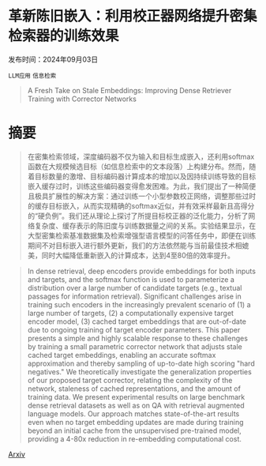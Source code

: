 # 革新陈旧嵌入：利用校正器网络提升密集检索器的训练效果

发布时间：2024年09月03日

`LLM应用` `信息检索`

> A Fresh Take on Stale Embeddings: Improving Dense Retriever Training with Corrector Networks

# 摘要

> 在密集检索领域，深度编码器不仅为输入和目标生成嵌入，还利用softmax函数在大规模候选目标（如信息检索中的文本段落）上构建分布。然而，随着目标数量的激增、目标编码器计算成本的增加以及因持续训练导致的目标嵌入缓存过时，训练这些编码器变得愈发困难。为此，我们提出了一种简便且极具扩展性的解决方案：通过训练一个小型参数校正网络，调整那些过时的缓存目标嵌入，从而实现精确的softmax近似，并有效采样最新且高得分的“硬负例”。我们还从理论上探讨了所提目标校正器的泛化能力，分析了网络复杂度、缓存表示的陈旧度与训练数据量之间的关系。实验结果显示，在大型密集检索基准数据集及检索增强型语言模型的问答任务中，即便在训练期间不对目标嵌入进行额外更新，我们的方法依然能与当前最佳技术相媲美，同时大幅降低重新嵌入的计算成本，达到4至80倍的效率提升。

> In dense retrieval, deep encoders provide embeddings for both inputs and targets, and the softmax function is used to parameterize a distribution over a large number of candidate targets (e.g., textual passages for information retrieval). Significant challenges arise in training such encoders in the increasingly prevalent scenario of (1) a large number of targets, (2) a computationally expensive target encoder model, (3) cached target embeddings that are out-of-date due to ongoing training of target encoder parameters. This paper presents a simple and highly scalable response to these challenges by training a small parametric corrector network that adjusts stale cached target embeddings, enabling an accurate softmax approximation and thereby sampling of up-to-date high scoring "hard negatives." We theoretically investigate the generalization properties of our proposed target corrector, relating the complexity of the network, staleness of cached representations, and the amount of training data. We present experimental results on large benchmark dense retrieval datasets as well as on QA with retrieval augmented language models. Our approach matches state-of-the-art results even when no target embedding updates are made during training beyond an initial cache from the unsupervised pre-trained model, providing a 4-80x reduction in re-embedding computational cost.

[Arxiv](https://arxiv.org/abs/2409.01890)